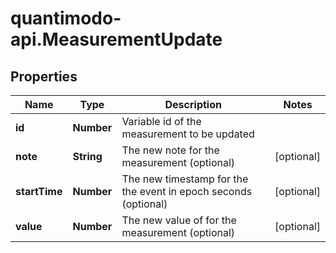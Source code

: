 # quantimodo-api.MeasurementUpdate

## Properties
Name | Type | Description | Notes
------------ | ------------- | ------------- | -------------
**id** | **Number** | Variable id of the measurement to be updated | 
**note** | **String** | The new note for the measurement (optional) | [optional] 
**startTime** | **Number** | The new timestamp for the the event in epoch seconds (optional) | [optional] 
**value** | **Number** | The new value of for the measurement (optional) | [optional] 


